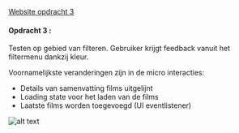 [Website opdracht 3](https://stefanvanbrummelen.github.io/Frontend-for-Designers/Opdracht%203/v3/)


#### Opdracht 3 : 

Testen op gebied van filteren. Gebruiker krijgt feedback vanuit het filtermenu dankzij kleur.

Voornamelijkste veranderingen zijn in de micro interacties:

- Details van samenvatting films uitgelijnt
- Loading state voor het laden van de films
- Laatste films worden toegevoegd (UI eventlistener)


![alt text](https://stefanvanbrummelen.github.io/Frontend-for-Designers/Opdracht%203/v5/assets/images/article.png)
